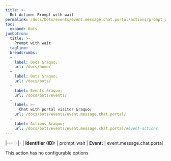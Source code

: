 ```yaml
---
title: >-
  Bot Action: Prompt with wait
permalink: /docs/bots/events/event.message.chat.portal/actions/prompt_wait/
toc:
  expand: Bots
jumbotron:
  title: >-
    Prompt with wait
  tagline: 
  breadcrumbs:
  -
    label: Docs &raquo;
    url: /docs/home/
  -
    label: Bots &raquo;
    url: /docs/bots/
  -
    label: Events &raquo;
    url: /docs/bots/events/
  -
    label: >-
      Chat with portal visitor &raquo;
    url: /docs/bots/events/event.message.chat.portal/
  -
    label: Actions &raquo;
    url: /docs/bots/events/event.message.chat.portal/#event-actions
---
```


|---
|-|-
| **Identifier (ID):** | prompt_wait
| **Event:** | event.message.chat.portal

This action has no configurable options

